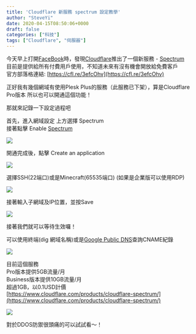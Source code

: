 ```yaml
---
title: 'Cloudflare 新服務 spectrum 設定教學'
author: "SteveYi"
date: 2020-04-15T08:50:06+0000
draft: false
categories: ["科技"]
tags: ["Cloudflare", "伺服器"]
---
```


今天早上打開[FaceBook](https://facebook.com/)時，發現[Cloudflare](https://cloudflare.com/)推出了一個新服務 - [Spectrum](https://cfl.re/3efcOhv)  
目前是提供給所有付費用戶使用，不知道未來有沒有機會開放給免費客戶  
官方部落格連結: [https://cfl.re/3efcOhv](https://cfl.re/3efcOhv)

正好我有幾個網域有使用Plesk Plus的服務（此服務已下架），算是Cloudflare Pro版本 所以也可以開通這個功能！

那就來記錄一下設定過程吧

首先，進入網域設定 上方選擇 Spectrum  
接著點擊 Enable [Spectrum](https://cfl.re/3efcOhv)

![](https://static-a1.steveyi.net/media/blog/2020050916443011-1920x1142.png)

開通完成後，點擊 Create an application

![](https://static-a1.steveyi.net/media/blog/2020050916445886-1920x1142.png)

選擇SSH(22端口)或是Minecraft(65535端口) (如果是企業版可以使用RDP)

![](https://static-a1.steveyi.net/media/blog/2020050916452556-1920x1142.png)

接著輸入子網域及IP位置，並按Save

![](https://static-a1.steveyi.net/media/blog/2020050916455234-1920x1142.png)

接著我們就可以等待生效囉！

可以使用終端(dig 網域名稱)或是[Google Public DNS](https://dns.google/)查詢CNAME紀錄

![](https://static-a1.steveyi.net/media/blog/2020050916461922-1920x1142.png)

目前這個服務  
Pro版本提供5GB流量/月  
Business版本提供10GB流量/月  
超過1GB，以0.1USD計價  
[https://www.cloudflare.com/products/cloudflare-spectrum/](https://www.cloudflare.com/products/cloudflare-spectrum/)

![](https://static-a1.steveyi.net/media/blog/2020050916464540-1920x1142.png)

對於DDOS防禦很頭痛的可以試試看～！
